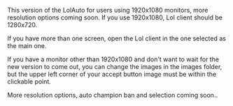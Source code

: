 This version of the LolAuto for users using 1920x1080 monitors, more resolution options coming soon.
If you use 1920x1080, Lol client should be 1280x720.

If you have more than one screen, open the Lol client in the one selected as the main one.

If you have a monitor other than 1920x1080 and don't want to wait for the new version to come out, you can change the images in the images folder, but the upper left corner of your accept button image must be within the clickable point.

More resolution options, auto champion ban and selection coming soon..
